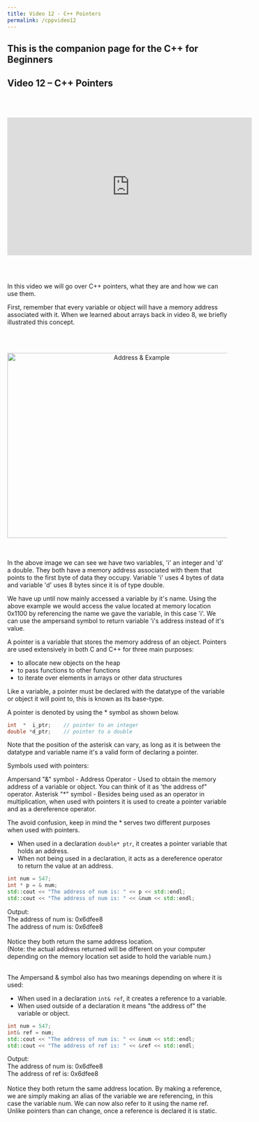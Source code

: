 ```yaml
---
title: Video 12 - C++ Pointers
permalink: /cppvideo12
---
```


## This is the companion page for the C++ for Beginners
## Video 12 – C++ Pointers
<br/><br/>
<p align="center">
  <iframe width="560" height="315" src="https://www.youtube.com/embed/i9UMcaMADTg" frameborder="0" allow="accelerometer; autoplay; encrypted-media; gyroscope; picture-in-picture" allowfullscreen></iframe>
</p>
<br/><br/>

In this video we will go over C++ pointers, what they are and how we can use them.

First, remember that every variable or object will have a memory address associated with it. When we learned about arrays back in video 8, we briefly illustrated this concept.

<br/><br/>
<p align="center">
<img width="600" height="423" src="images\videos\Cpp12\address01.jpg" title="Address & Example">
</p>
<br/><br/>
In the above image we can see we have two variables, 'i' an integer and 'd' a double. They both have a memory address associated with them that points to the first byte of data they occupy. Variable 'i' uses 4 bytes of data and variable 'd' uses 8 bytes since it is of type double.

We have up until now mainly accessed a variable by it's name. Using the above example we would access the value located at memory location 0x1100 by referencing the name we gave the variable, in this case 'i'. We can use the ampersand symbol to return variable 'i's address instead of it's value.

A pointer is a variable that stores the memory address of an object. Pointers are used extensively in both C and C++ for three main purposes:

- to allocate new objects on the heap  
- to pass functions to other functions  
- to iterate over elements in arrays or other data structures  

Like a variable, a pointer must be declared with the datatype of the variable or object it will point to, this is known as its base-type.

A pointer is denoted by using the * symbol as shown below.

```cpp
int  *  i_ptr;    // pointer to an integer
double *d_ptr;    // pointer to a double
```
Note that the position of the asterisk can vary, as long as it is between the datatype and variable name it's a valid form of declaring a pointer.

Symbols used with pointers:

Ampersand "&" symbol - Address Operator - Used to obtain the memory address of a variable or object. You can think of it as 'the address of" operator.
Asterisk "\*" symbol - Besides being used as an operator in multiplication, when used with pointers it is used to create a pointer variable and as a dereference operator.

The avoid confusion, keep in mind the * serves two different purposes when used with pointers.

- When used in a declaration `double* ptr`, it creates a pointer variable that holds an address.
- When not being used in a declaration, it acts as a dereference operator to return the value at an address.  


```cpp
int num = 547;
int * p = & num;
std::cout << "The address of num is: " << p << std::endl;
std::cout << "The address of num is: " << &num << std::endl;
```
Output: <br/>
The address of num is: 0x6dfee8 <br/>
The address of num is: 0x6dfee8 <br/><br/>
Notice they both return the same address location.<br/>
(Note: the actual address returned will be different on your computer depending on the memory location set aside to hold the variable num.)
<br/><br/>

The  Ampersand & symbol also has two meanings depending on where it is used:

- When used in a declaration `int& ref`, it creates a reference to a variable.
- When used outside of a declaration it means "the address of" the variable or object.

```cpp
int num = 547;
int& ref = num;
std::cout << "The address of num is: " << &num << std::endl;
std::cout << "The address of ref is: " << &ref << std::endl;
```
Output: <br/>
The address of num is: 0x6dfee8 <br/>
The address of ref is: 0x6dfee8 <br/><br/>
Notice they both return the same address location. By making a reference, we are simply making an alias of the variable we are referencing, in this case the variable num. We can now also refer to it using the name ref. Unlike pointers than can change, once a reference is declared it is static.

